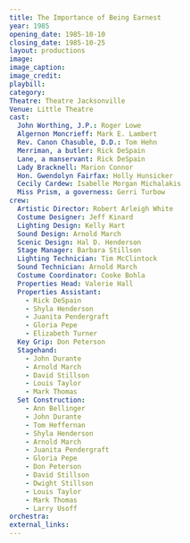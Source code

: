 ```yaml
---
title: The Importance of Being Earnest
year: 1985
opening_date: 1985-10-10
closing_date: 1985-10-25
layout: productions
image:
image_caption:
image_credit:
playbill: 
category: 
Theatre: Theatre Jacksonville
Venue: Little Theatre
cast:
  John Worthing, J.P.: Roger Lowe
  Algernon Moncrieff: Mark E. Lambert
  Rev. Canon Chasuble, D.D.: Tom Hehn
  Merriman, a butler: Rick DeSpain
  Lane, a manservant: Rick DeSpain
  Lady Bracknell: Marion Connor
  Hon. Gwendolyn Fairfax: Holly Hunsicker
  Cecily Cardew: Isabelle Morgan Michalakis
  Miss Prism, a governess: Gerri Turbow
crew:
  Artistic Director: Robert Arleigh White
  Costume Designer: Jeff Kinard
  Lighting Design: Kelly Hart
  Sound Design: Arnold March
  Scenic Design: Hal D. Henderson
  Stage Manager: Barbara Stillson
  Lighting Technician: Tim McClintock
  Sound Technician: Arnold March
  Costume Coordinator: Cooke Bohla
  Properties Head: Valerie Hall
  Properties Assistant:
    - Rick DeSpain
    - Shyla Henderson
    - Juanita Pendergraft
    - Gloria Pepe
    - Elizabeth Turner
  Key Grip: Don Peterson
  Stagehand:
    - John Durante
    - Arnold March
    - David Stillson
    - Louis Taylor
    - Mark Thomas
  Set Construction:
    - Ann Bellinger
    - John Durante
    - Tom Heffernan
    - Shyla Henderson
    - Arnold March
    - Juanita Pendergraft
    - Gloria Pepe
    - Don Peterson
    - David Stillson
    - Dwight Stillson
    - Louis Taylor
    - Mark Thomas
    - Larry Usoff
orchestra:
external_links:
---
```


